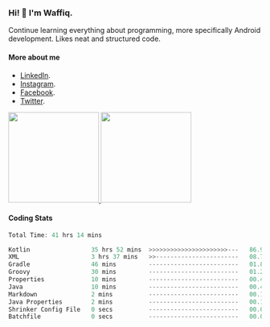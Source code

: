 ### Hi! 👋 I'm Waffiq.

Continue learning everything about programming, more specifically Android development. Likes neat and structured code.

#### More about me 
- [LinkedIn](https://www.linkedin.com/in/waffiqaziz/).
- [Instagram](https://www.instagram.com/waffiqaziz/).
- [Facebook](https://web.facebook.com/WaffiqAziz/).
- [Twitter](https://twitter.com/AzizWaffiq).

<p align="left">
<a href="https://github.com/waffiqaziz">
  <img height="180em" src="https://github-readme-stats-eight-theta.vercel.app/api?username=waffiqaziz&show_icons=true&theme=algolia&include_all_commits=true&count_private=true"/>
  <img height="180em" src="https://github-readme-stats-eight-theta.vercel.app/api/top-langs/?username=waffiqaziz&layout=compact&langs_count=8&theme=algolia"/>
</a>
</p>

#### Coding Stats
<!--START_SECTION:waka-->

```rust
Total Time: 41 hrs 14 mins

Kotlin                 35 hrs 52 mins  >>>>>>>>>>>>>>>>>>>>>>---   86.99 %
XML                    3 hrs 37 mins   >>-----------------------   08.78 %
Gradle                 46 mins         -------------------------   01.89 %
Groovy                 30 mins         -------------------------   01.22 %
Properties             10 mins         -------------------------   00.44 %
Java                   10 mins         -------------------------   00.43 %
Markdown               2 mins          -------------------------   00.11 %
Java Properties        2 mins          -------------------------   00.11 %
Shrinker Config File   0 secs          -------------------------   00.02 %
Batchfile              0 secs          -------------------------   00.00 %
```

<!--END_SECTION:waka-->
